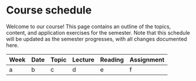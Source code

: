 # Course schedule

Welcome to our course! This page contains an outline of the topics, content, and application exercises for the semester. Note that this schedule will be updated as the semester progresses, with all changes documented here.


| Week | Date | Topic  | Lecture    | Reading        | Assignment
| ---  | ---  | ---    | ---        | ---            | ---
a      | b    | c      | d          | e              | f


